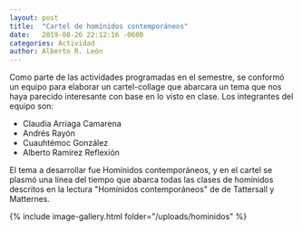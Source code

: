 ```yaml
---
layout: post
title:  "Cartel de homínidos contemporáneos"
date:   2019-08-26 22:12:16 -0600
categories: Actividad
author: Alberto R. León
---
```


Como parte de las actividades programadas en el semestre, se conformó un equipo para elaborar un cartel-collage que abarcara un tema que nos haya parecido interesante con base en lo visto en clase. Los integrantes del equipo son:

* Claudia Arriaga Camarena
* Andrés Rayón
* Cuauhtémoc González
* Alberto Ramírez Reflexión

El tema a desarrollar fue Homínidos contemporáneos, y en el cartel se plasmó una línea del tiempo que abarca todas las clases de homínidos descritos en la lectura "Homínidos contemporáneos" de de Tattersall y Matternes.

{% include image-gallery.html folder="/uploads/hominidos" %}
